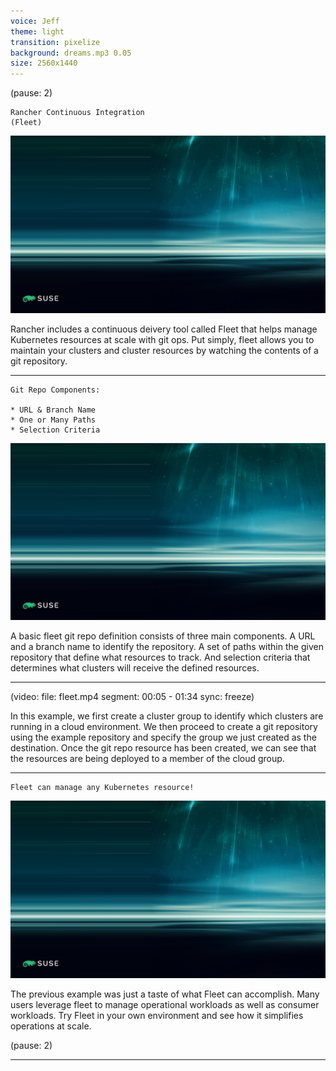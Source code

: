 ```yaml
---
voice: Jeff
theme: light
transition: pixelize
background: dreams.mp3 0.05
size: 2560x1440
---
```


(pause: 2)

```
Rancher Continuous Integration
(Fleet)
```

![](background.png)

<!-- Start Script -->
Rancher includes a continuous deivery tool called Fleet that helps manage Kubernetes resources at scale with git ops.
Put simply, fleet allows you to maintain your clusters and cluster resources by watching the contents of a git repository.
<!-- End Script -->

---

```
Git Repo Components:

* URL & Branch Name
* One or Many Paths
* Selection Criteria
```

![](background.png)

<!-- Start Script -->
A basic fleet git repo definition consists of three main components.
A URL and a branch name to identify the repository.
A set of paths within the given repository that define what resources to track.
And selection criteria that determines what clusters will receive the defined resources.
<!-- End Script --> 

---

(video:
  file: fleet.mp4
  segment: 00:05 - 01:34
  sync: freeze)

<!-- Start Script -->
In this example, we first create a cluster group to identify which clusters are running in a cloud environment.
We then proceed to create a git repository using the example repository and specify the group we just created as the destination.
Once the git repo resource has been created, we can see that the resources are being deployed to a member of the cloud group.
<!-- End Script -->

---

```
Fleet can manage any Kubernetes resource!
```

![](background.png)

<!-- Start Script -->
The previous example was just a taste of what Fleet can accomplish. Many users leverage fleet to manage operational workloads as well as consumer workloads. Try Fleet in your own environment and see how it simplifies operations at scale.
<!-- End Script -->

(pause: 2)

---
